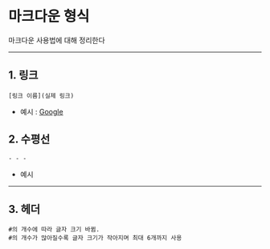 # 마크다운 형식
마크다운 사용법에 대해 정리한다
- - -
## 1. 링크
    [링크 이름](실제 링크)
+ 예시 : [Google](https://www.google.com/)
  
## 2. 수평선
    - - -
+ 예시
- - -
  
## 3. 헤더
    #의 개수에 따라 글자 크기 바뀜.
    #의 개수가 많아질수록 글자 크기가 작아지며 최대 6개까지 사용 
